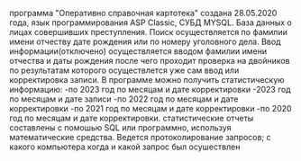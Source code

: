 программа "Оперативно справочная картотека" создана 28.05.2020 года, язык программирования ASP Classic, СУБД MYSQL. 
База данных о лицах совершивших преступления. 
Поиск осуществляется по фамилии имени отчеству дате рождения или по номеру уголовного дела. 
Ввод информации(отключено) осуществляется вводом фамилии имени отчества и даты рождения после чего проходит проверка на двойников
по результатам которого осуществлется уже сам ввод или корректировка записи. 
В программе можно получить статистическую информацию:
-по 2023 год по месяцам и дате корректировки
-2023 год по месяцам и дате записи
-по 2022 год по месяцам и дате корректировки
-по 2021 год по месяцам и дате корректировки
-по 2020 год по месяцам и дате корректировки.
статистические отчеты составлены с помошью SQL или программно, используя математические средства.
Ведется протоколирование запросов; с какого компьютера когда и какой запрос был осушествлен
